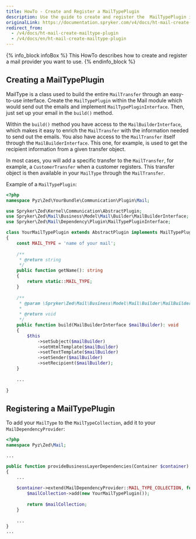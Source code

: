 ```yaml
---
title: HowTo - Create and Register a MailTypePlugin
description: Use the guide to create and register the  MailTypePlugin in the Mail module.
originalLink: https://documentation.spryker.com/v4/docs/ht-mail-create-mailtype-plugin
redirect_from:
  - /v4/docs/ht-mail-create-mailtype-plugin
  - /v4/docs/en/ht-mail-create-mailtype-plugin
---
```


{% info_block infoBox %}
This HowTo describes how to create and register a mail provider you want to use.
{% endinfo_block %}

## Creating a MailTypePlugin
MailType is a class used to build the entire `MailTransfer` through an easy-to-use interface. Create the `MailTypePlugin` within the Mail module which would send out the emails and implement `MailTypePluginInterface`. Then, just set up your email in the `build()` method.

Within the `build()` method you have access to the `MailBuilderInterface`, which makes it easy to enrich the `MailTransfer` with the information needed to send out the emails. You also have access to the `MailTransfer` itself through the `MailBuilderInterface`. This one, for example, is used to get the recipient information from a given transfer object.

In most cases, you will add a specific transfer to the `MailTransfer`, for example, a `CustomerTransfer` when a customer registers. This transfer object is then available in your `MailType` through the `MailTransfer`.

Example of a `MailTypePlugin`:

```php
<?php
namespace Pyz\Zed\YourBundle\Communication\Plugin\Mail;

use Spryker\Zed\Kernel\Communication\AbstractPlugin;
use Spryker\Zed\Mail\Business\Model\Mail\Builder\MailBuilderInterface;
use Spryker\Zed\Mail\Dependency\Plugin\MailTypePluginInterface;

class YourMailTypePlugin extends AbstractPlugin implements MailTypePluginInterface
{
    const MAIL_TYPE = 'name of your mail';
    
    /**
     * @return string
     */
    public function getName(): string
    {
        return static::MAIL_TYPE;
    }
    
    /**
     * @param \Spryker\Zed\Mail\Business\Model\Mail\Builder\MailBuilderInterface $mailBuilder
     *
     * @return void
     */
    public function build(MailBuilderInterface $mailBuilder): void
    {
        $this
            ->setSubject($mailBuilder)
            ->setHtmlTemplate($mailBuilder)
            ->setTextTemplate($mailBuilder)
            ->setSender($mailBuilder)
            ->setRecipient($mailBuilder);
    }
    
    ...
    
}
```

## Registering a MailTypePlugin
To add your `MailType` to the `MailTypeCollection`, add it to your `MailDependencyProvider`:

```php
<?php
namespace Pyz\Zed\Mail;

...

public function provideBusinessLayerDependencies(Container $container) 
{
    ...
    
    $container->extend(MailDependencyProvider::MAIL_TYPE_COLLECTION, function (MailTypeCollectionAddInterface $mailCollection) {
        $mailCollection->add(new YourMailTypePlugin());
    
        return $mailCollection;
    }
    
    ...
}
...
```

